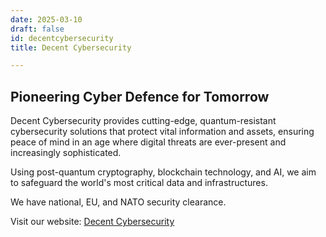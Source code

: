 ```yaml
---
date: 2025-03-10
draft: false
id: decentcybersecurity
title: Decent Cybersecurity

---
```


## Pioneering Cyber Defence for Tomorrow

Decent Cybersecurity provides cutting-edge, quantum-resistant cybersecurity solutions that protect vital information and assets, ensuring peace of mind in an age where digital threats are ever-present and increasingly sophisticated.

Using post-quantum cryptography, blockchain technology, and AI, we aim to safeguard the world's most critical data and infrastructures.

We have national, EU, and NATO security clearance.

Visit our website: [Decent Cybersecurity](https://decentcybersecurity.eu)
